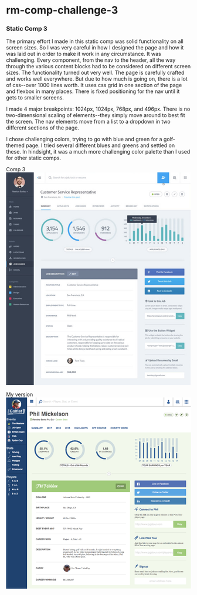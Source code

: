# rm-comp-challenge-3

### Static Comp 3

The primary effort I made in this static comp was solid functionality on all screen sizes.  So I was very careful in how I designed the page and how it was laid out in order to make it work in any circumstance.  It was challenging.  Every component, from the nav to the header, all the way through the various content blocks had to be considered on different screen sizes.  The functionality turned out very well.  The page is carefully crafted and works well everywhere.  But due to how much is going on, there is a lot of css--over 1000 lines worth.  It uses css grid in one section of the page and flexbox in many places.  There is fixed positioning for the nav until it gets to smaller screens.

I made 4 major breakpoints: 1024px, 1024px, 768px, and 496px.  There is no two-dimensional scaling of elements--they simply move around to best fit the screen.  The nav elements move from a list to a dropdown in two different sections of the page.  

I chose challenging colors, trying to go with blue and green for a golf-themed page.  I tried several different blues and greens and settled on these.  In hindsight, it was a much more challenging color palette than I used for other static comps.

Comp 3
![screenshot](assets/screenshot-1.png)

My version
![screenshot](assets/screenshot-2.png)
